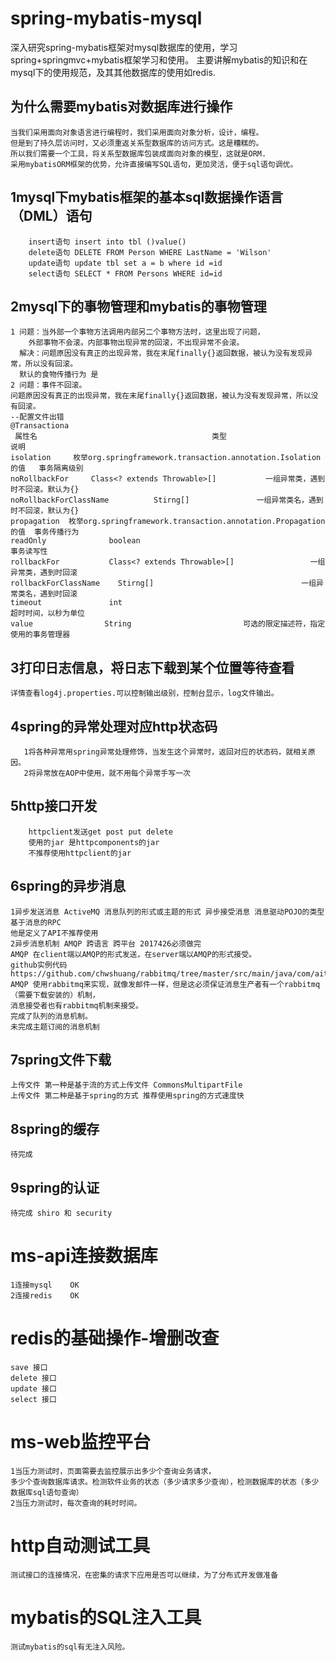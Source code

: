# spring-mybatis-mysql
深入研究spring-mybatis框架对mysql数据库的使用，学习spring+springmvc+mybatis框架学习和使用。
主要讲解mybatis的知识和在mysql下的使用规范，及其其他数据库的使用如redis.
## 为什么需要mybatis对数据库进行操作
```
当我们采用面向对象语言进行编程时，我们采用面向对象分析，设计，编程。
但是到了持久层访问时，又必须重返关系型数据库的访问方式。这是糟糕的。
所以我们需要一个工具，将关系型数据库包装成面向对象的模型，这就是ORM.
采用mybatisORM框架的优势，允许直接编写SQL语句，更加灵活，便于sql语句调优。
```
## 1mysql下mybatis框架的基本sql数据操作语言（DML）语句
```
    insert语句 insert into tbl ()value()
    delete语句 DELETE FROM Person WHERE LastName = 'Wilson'
    update语句 update tbl set a = b where id =id
    select语句 SELECT * FROM Persons WHERE id=id
```
## 2mysql下的事物管理和mybatis的事物管理
```
1 问题：当外部一个事物方法调用内部另二个事物方法时，这里出现了问题，
    外部事物不会滚。内部事物出现异常的回滚，不出现异常不会滚。
  解决：问题原因没有真正的出现异常，我在末尾finally{}返回数据，被认为没有发现异常，所以没有回滚。
  默认的食物传播行为 是
2 问题：事件不回滚。
问题原因没有真正的出现异常，我在末尾finally{}返回数据，被认为没有发现异常，所以没有回滚。
--配置文件出错
@Transactiona
 属性名                                       类型                             说明
isolation     枚举org.springframework.transaction.annotation.Isolation的值   事务隔离级别
noRollbackFor     Class<? extends Throwable>[]           一组异常类，遇到时不回滚。默认为{}
noRollbackForClassName          Stirng[]               一组异常类名，遇到时不回滚，默认为{}
propagation  枚举org.springframework.transaction.annotation.Propagation的值  事务传播行为
readOnly              boolean                                                 事务读写性
rollbackFor           Class<? extends Throwable>[]                 一组异常类，遇到时回滚
rollbackForClassName    Stirng[]                                 一组异常类名，遇到时回滚
timeout               int                                            超时时间，以秒为单位
value                String                         可选的限定描述符，指定使用的事务管理器
```
## 3打印日志信息，将日志下载到某个位置等待查看
```
详情查看log4j.properties.可以控制输出级别，控制台显示，log文件输出。
```
## 4spring的异常处理对应http状态码
```
   1将各种异常用spring异常处理修饰，当发生这个异常时，返回对应的状态码，就相关原因。
   2将异常放在AOP中使用，就不用每个异常手写一次
```
## 5http接口开发
```
    httpclient发送get post put delete
    使用的jar 是httpcomponents的jar
    不推荐使用httpclient的jar
```
## 6spring的异步消息
```
1异步发送消息 ActiveMQ 消息队列的形式或主题的形式 异步接受消息 消息驱动POJO的类型 基于消息的RPC
他是定义了API不推荐使用
2异步消息机制 AMQP 跨语言 跨平台 2017426必须做完
AMQP 在client端以AMQP的形式发送，在server端以AMQP的形式接受。
github实例代码
https://github.com/chwshuang/rabbitmq/tree/master/src/main/java/com/aitongyi/rabbitmq/publish
AMQP 使用rabbitmq来实现，就像发邮件一样，但是这必须保证消息生产者有一个rabbitmq（需要下载安装的）机制，
消息接受者也有rabbitmq机制来接受。
完成了队列的消息机制。
未完成主题订阅的消息机制
```
## 7spring文件下载
```
上传文件 第一种是基于流的方式上传文件 CommonsMultipartFile
上传文件 第二种是基于spring的方式 推荐使用spring的方式速度快
```
## 8spring的缓存
```
待完成
```
## 9spring的认证
```
待完成 shiro 和 security
```
# ms-api连接数据库
```
1连接mysql    OK
2连接redis    OK
```
# redis的基础操作-增删改查
```
save 接口
delete 接口
update 接口
select 接口
```
# ms-web监控平台
```
1当压力测试时，页面需要去监控展示出多少个查询业务请求，
多少个查询数据库请求。检测软件业务的状态（多少请求多少查询），检测数据库的状态（多少数据库sql语句查询）
2当压力测试时，每次查询的耗时时间。
```
# http自动测试工具
```
测试接口的连接情况，在密集的请求下应用是否可以继续，为了分布式开发做准备
```
# mybatis的SQL注入工具
```
测试mybatis的sql有无注入风险。
```

